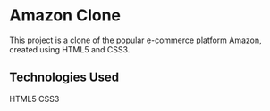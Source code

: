 # Amazon Clone
This project is a clone of the popular e-commerce platform Amazon, created using HTML5 and CSS3.
## Technologies Used
HTML5
CSS3

